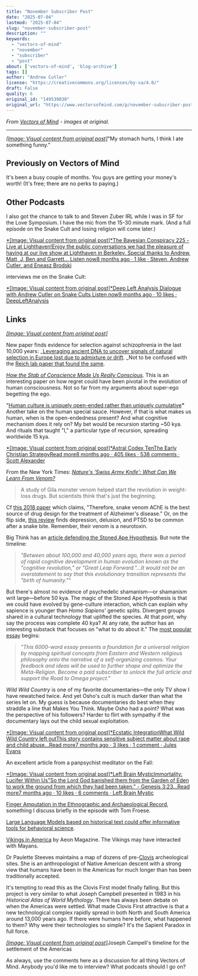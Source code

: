 ```yaml
---
title: "November Subscriber Post"
date: "2025-07-04"
lastmod: "2025-07-04"
slug: "november-subscriber-post"
description: ""
keywords:
  - "vectors-of-mind"
  - "november"
  - "subscriber"
  - "post"
about: ['vectors-of-mind', 'blog-archive']
tags: []
author: "Andrew Cutler"
license: "https://creativecommons.org/licenses/by-sa/4.0/"
draft: False
quality: 6
original_id: "149539830"
original_url: "https://www.vectorsofmind.com/p/november-subscriber-post"
---
```

*From [Vectors of Mind](https://www.vectorsofmind.com/p/november-subscriber-post) - images at original.*

---

[*[Image: Visual content from original post]*](https://substackcdn.com/image/fetch/$s_!bIyb!,f_auto,q_auto:good,fl_progressive:steep/https%3A%2F%2Fsubstack-post-media.s3.amazonaws.com%2Fpublic%2Fimages%2F2593f454-5833-42f1-90da-7de503a4ce14_626x621.png)"My stomach hurts, I think I ate something funny."

## Previously on Vectors of Mind


It's been a busy couple of months. You guys are getting your money's worth! (It's free; there are no perks to paying.)

## Other Podcasts


I also got the chance to talk to and Steven Zuber IRL while I was in SF for the Love Symposium. I have the mic from the 15-30 minute mark. (And a full episode on the Snake Cult and losing religion will come later.)

[*[Image: Visual content from original post]*The Bayesian Conspiracy 225 - Live at Lighthaven!Enjoy the public conversations we had the pleasure of having at our live show at Lighthaven in Berkeley. Special thanks to Andrew, Matt, J, Ben and Garrett… Listen now8 months ago · 1 like · Steven, Andrew Cutler, and Eneasz Brodski](https://thebayesianconspiracy.substack.com/p/225-live-at-lighthaven)

interviews me on the Snake Cult:

[*[Image: Visual content from original post]*Deep Left Analysis Dialogue with Andrew Cutler on Snake Cults Listen now9 months ago · 10 likes · DeepLeftAnalysis](https://deepleft.substack.com/p/dialogue-with-andrew-cutler-on-snake)

## Links


[*[Image: Visual content from original post]*](https://substackcdn.com/image/fetch/$s_!95Qh!,f_auto,q_auto:good,fl_progressive:steep/https%3A%2F%2Fsubstack-post-media.s3.amazonaws.com%2Fpublic%2Fimages%2F95174c6a-d1fa-43d9-9f5d-dd0b08a38e1d_1344x896.png)

New paper finds evidence for selection against schizophrenia in the last 10,000 years: _[Leveraging ancient DNA to uncover signals of natural selection in Europe lost due to admixture or drift](https://www.nature.com/articles/s41467-024-53852-8). _Not to be confused with the [Reich lab paper that found the same](https://www.vectorsofmind.com/i/148733976/new-findings-on-human-adaptation).

_[How the Stab of Conscience Made Us Really Conscious](https://www.blogs.uni-mainz.de/fb05philosophie/files/2013/04/Frith_Metzinger_Regret_2016_penultimate.pdf)_. This is an interesting paper on how regret could have been pivotal in the evolution of human consciousness. Not so far from my arguments about super-ego begetting the ego.

"[Human culture is uniquely open-ended rather than uniquely cumulative](https://www.nature.com/articles/s41562-024-02035-y)**"** Another take on the human special sauce. However, if that is what makes us human, when is the open-endedness present? And what cognitive mechanism does it rely on? My bet would be recursion starting ~50 kya. And rituals that taught "I," a particular type of recursion, spreading worldwide 15 kya. 

[*[Image: Visual content from original post]*Astral Codex TenThe Early Christian StrategyRead more8 months ago · 405 likes · 538 comments · Scott Alexander](https://www.astralcodexten.com/p/the-early-christian-strategy)

From the New York Times: _[Nature's 'Swiss Army Knife': What Can We Learn From Venom?](https://www.nytimes.com/2024/11/13/magazine/venom-animals-drugs-ozempic.html)_

> A study of Gila monster venom helped start the revolution in weight-loss drugs. But scientists think that's just the beginning.

Cf [this 2018 paper](https://pmc.ncbi.nlm.nih.gov/articles/PMC6118079/#:~:text=Therefore%2C%20snake%20venom%20AChE%20is,to%20the%20synapses%20\(18\).) which claims, "Therefore, snake venom AChE is the best source of drug design for the treatment of Alzheimer's disease." Or, on the flip side, [this review](https://pmc.ncbi.nlm.nih.gov/articles/PMC7705584/) finds depression, delusion, and PTSD to be common after a snake bite. Remember, their venom is a neurotoxin.

Big Think has an [article defending the Stoned Ape Hypothesis](https://bigthink.com/the-past/a-new-spin-on-the-stoned-ape-hypothesis/). But note the timeline:

> _"Between about 100,000 and 40,000 years ago, there was a period of rapid cognitive development in human evolution known as the "cognitive revolution," or "Great Leap Forward."…It would not be an overstatement to say that this evolutionary transition represents the "birth of humanity.""_

But there's almost no evidence of psychedelic shamanism—or shamanism writ large—before 50 kya. The magic of the Stoned Ape Hypothesis is that we could have evolved by gene-culture interaction, which can explain why sapience is younger than _Homo Sapiens'_ genetic splits. Divergent groups shared in a cultural technology that uplifted the species. At that point, why say the process was complete 40 kya? At any rate, the author has an interesting substack that focuses on "what to do about it." The [most popular essay](https://roadtoomega.substack.com/p/constructing-the-meta-religion-mapping) begins:

> _"This 6000-word essay presents a foundation for a universal religion by mapping spiritual concepts from Eastern and Western religious philosophy onto the narrative of a self-organizing cosmos. Your feedback and ideas will be used to further shape and optimize the Meta-Religion. Become a paid subscriber to unlock the full article and support the Road to Omega project."_

 _Wild Wild Country_ is one of my favorite documentaries—the only TV show I have rewatched twice. And yet Osho's cult is much darker than what the series let on. My guess is because documentaries do best when they straddle a line that Makes You Think. Maybe Osho had a point? What was the perspective of his followers? Harder to flirt with sympathy if the documentary lays out the child sexual exploitation. 

[*[Image: Visual content from original post]*Ecstatic IntegrationWhat Wild Wild Country left outThis story contains sensitive subject matter about rape and child abuse…Read more7 months ago · 3 likes · 1 comment · Jules Evans](https://www.ecstaticintegration.org/p/what-wild-wild-country-left-out)

An excellent article from a panpsychist meditator on the Fall:

[*[Image: Visual content from original post]*Left Brain MysticImmortality: Lucifer Within Us"So the Lord God banished them from the Garden of Eden to work the ground from which they had been taken." - Genesis 3:23…Read more7 months ago · 10 likes · 6 comments · Left Brain Mystic](https://leftbrainmystic.substack.com/p/immortality-lucifer-within-us)

[Finger Amputation in the Ethnographic and Archaeological Record](https://academic.oup.com/edited-volume/54436/chapter-abstract/481659639?redirectedFrom=fulltext&login=false), something I discuss briefly in the episode with Tom Froese. 

[Large Language Models based on historical text could offer informative tools for behavioral science](https://www.pnas.org/doi/10.1073/pnas.2407639121#bibliography).

[Vikings in America](https://aeon.co/essays/did-indigenous-americans-and-vikings-trade-in-the-year-1000) by Aeon Magazine. The Vikings may have interacted with Mayans.

Dr Paulette Steeves maintains a map of dozens of pre-[Clovis](https://en.wikipedia.org/wiki/Clovis_culture) archeological sites. She is an anthropologist of Native American descent with a strong view that humans have been in the Americas for much longer than has been traditionally accepted.

It's tempting to read this as the Clovis First model finally falling. But this project is very similar to what Joseph Campbell presented in 1983 in his _Historical Atlas of World Mythology_. There has always been debate on when the Americas were settled. What made Clovis First attractive is that a new technological complex rapidly spread in both North and South America around 13,000 years ago. If there were humans here before, what happened to them? Why were their technologies so simple? It's the Sapient Paradox in full force.

[*[Image: Visual content from original post]*](https://substackcdn.com/image/fetch/$s_!bElE!,f_auto,q_auto:good,fl_progressive:steep/https%3A%2F%2Fsubstack-post-media.s3.amazonaws.com%2Fpublic%2Fimages%2Fc2b7320b-ee1c-447b-bed8-513fa7c80299_936x1122.png)Joseph Campell's timeline for the settlement of the Americas

As always, use the comments here as a discussion for all thing Vectors of Mind. Anybody you'd like me to interview? What podcasts should I go on?
